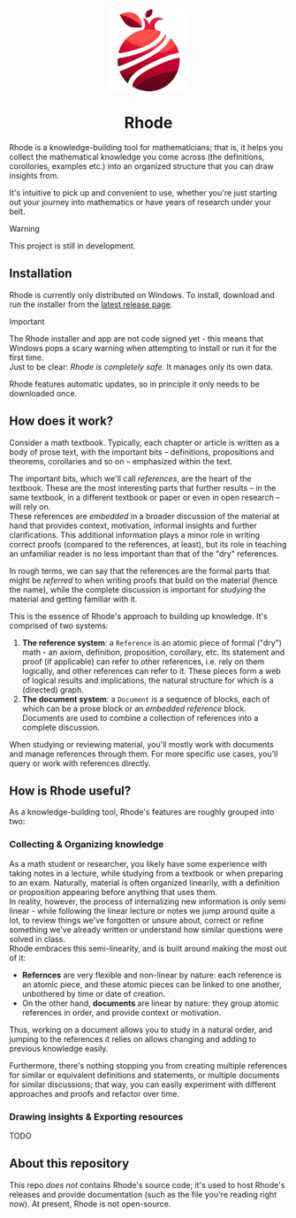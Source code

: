 <p align="center">
  <img src="icon.png" align="center" width="150px" alt="Agrippa logo" />
  <h1 display="inline" align="center"><strong>Rhode</strong></h1>
</p>

Rhode is a knowledge-building tool for mathematicians; that is, it helps you collect the mathematical knowledge you come across (the definitions, corollories, examples etc.) into an organized structure that you can draw insights from.

It's intuitive to pick up and convenient to use, whether you're just starting out your journey into mathematics or have years of research under your belt.

> [!WARNING]
> This project is still in development.

## Installation
Rhode is currently only distributed on Windows.
To install, download and run the installer from the [latest release page](https://github.com/NitzanHen/rhode-releases/releases/latest).

> [!IMPORTANT]
> The Rhode installer and app are not code signed yet - this means that Windows pops a scary warning when attempting to install or run it for the first time.  
> Just to be clear: *Rhode is completely safe*. It manages only its own data.

Rhode features automatic updates, so in principle it only needs to be downloaded once.

## How does it work?
Consider a math textbook. Typically, each chapter or article is written as a body of prose text, with the important bits – definitions, propositions and theorems, corollaries and so on – emphasized within the text.

The important bits, which we'll call *references*, are the heart of the textbook. These are the most interesting parts that further results – in the same textbook, in a different textbook or paper or even in open research – will rely on.  
These references are *embedded* in a broader discussion of the material at hand that provides context, motivation, informal insights and further clarifications. This additional information plays a minor role in writing correct proofs (compared to the references, at least), but its role in teaching an unfamiliar reader is no less important than that of the "dry" references.

In rough terms, we can say that the references are the formal parts that might be *referred* to when writing proofs that build on the material (hence the name), while the complete discussion is important for *studying* the material and getting familiar with it.

This is the essence of Rhode's approach to building up knowledge. It's comprised of two systems:
1. **The reference system**: a `Reference` is an atomic piece of formal ("dry") math - an axiom, definition, proposition, corollary, etc. Its statement and proof (if applicable) can refer to other references, i.e. rely on them logically, and other references can refer to it. These pieces form a web of logical results and implications, the natural structure for which is a (directed) graph.
2. **The document system**: a `Document` is a sequence of blocks, each of which can be a prose block or an *embedded reference* block. Documents are used to combine a collection of references into a complete discussion.

When studying or reviewing material, you'll mostly work with documents and manage references through them. For more specific use cases, you'll query or work with references directly.

## How is Rhode useful?
As a knowledge-building tool, Rhode's features are roughly grouped into two: 

### Collecting & Organizing knowledge
As a math student or researcher, you likely have some experience with taking notes in a lecture, while studying from a textbook or when preparing to an exam. Naturally, material is often organized linearily, with a definition or proposition appearing before anything that uses them.   
In reality, however, the process of internalizing new information is only semi linear - while following the linear lecture or notes we jump around quite a lot, to review things we've forgotten or unsure about, correct or refine something we've already written or understand how similar questions were solved in class.  
Rhode embraces this semi-linearity, and is built around making the most out of it: 

- **Refernces** are very flexible and non-linear by nature: each reference is an atomic piece, and these atomic pieces can be linked to one another, unbothered by time or date of creation.  
- On the other hand, **documents** are linear by nature: they group atomic references in order, and provide context or motivation. 

Thus, working on a document allows you to study in a natural order, and jumping to the references it relies on allows changing and adding to previous knowledge easily.

Furthermore, there's nothing stopping you from creating multiple references for similar or equivalent definitions and statements, or multiple documents for similar discussions; that way, you can easily experiment with different approaches and proofs and refactor over time.

### Drawing insights & Exporting resources
TODO

## About this repository
This repo *does not* contains Rhode's source code; it's used to host Rhode's releases and provide documentation (such as the file you're reading right now).
At present, Rhode is not open-source.
